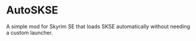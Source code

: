 # AutoSKSE
A simple mod for Skyrim SE that loads SKSE automatically without needing a custom launcher.
